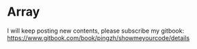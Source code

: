 #  Array

I will keep posting new contents, please subscribe my gitbook: https://www.gitbook.com/book/pingzh/showmeyourcode/details

